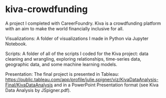 # kiva-crowdfunding
A project I completed with CareerFoundry. Kiva is a crowdfunding platform with an aim to make the world financially inclusive for all. 

Visualizations: A folder of visualizations I made in Python via Jupyter Notebook. 

Scripts: A folder of all of the scripts I coded for the Kiva project: data cleaning and wrangling, exploring relationships, time-series data, geographic data, and some machine learning models. 

Presentation: The final project is presented in Tableau: https://public.tableau.com/app/profile/julie.spigner/viz/KivaDataAnalysis-Final/KivaDataAnalysis and in a PowerPoint Presentation format (see Kiva Data Analysis by JSpigner.pdf). 
